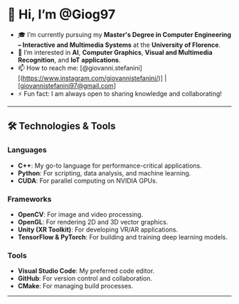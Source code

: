 # 👋 Hi, I’m @Giog97
- 🎓 I’m currently pursuing my **Master's Degree in Computer Engineering – Interactive and Multimedia Systems** at the **University of Florence**.
- 👀 I’m interested in **AI**, **Computer Graphics**, **Visual and Multimedia Recognition**, and **IoT applications**.
- 📫 How to reach me: [@giovanni.stefanini][(https://www.instagram.com/giovannistefanini/)] | [giovannistefanini97@gmail.com]
- ⚡ Fun fact: I am always open to sharing knowledge and collaborating!

---

## 🛠️ Technologies & Tools

### Languages
- **C++**: My go-to language for performance-critical applications.
- **Python**: For scripting, data analysis, and machine learning.
- **CUDA**: For parallel computing on NVIDIA GPUs.

### Frameworks
- **OpenCV**: For image and video processing.
- **OpenGL**: For rendering 2D and 3D vector graphics.
- **Unity (XR Toolkit)**: For developing VR/AR applications.
- **TensorFlow & PyTorch**: For building and training deep learning models.

### Tools
- **Visual Studio Code**: My preferred code editor.
- **GitHub**: For version control and collaboration.
- **CMake**: For managing build processes.

---

<!---
Giog97/Giog97 is a ✨ special ✨ repository because its `README.md` (this file) appears on your GitHub profile.
You can click the Preview link to take a look at your changes.
--->
